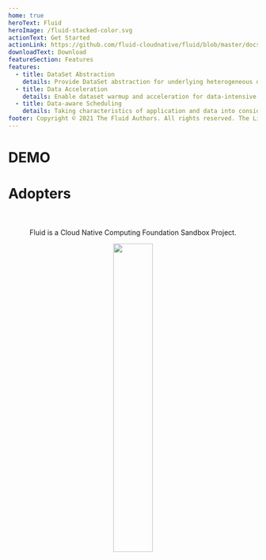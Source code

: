 ```yaml
---
home: true
heroText: Fluid
heroImage: /fluid-stacked-color.svg
actionText: Get Started
actionLink: https://github.com/fluid-cloudnative/fluid/blob/master/docs/en/userguide/get_started.md
downloadText: Download
featureSection: Features
features:
  - title: DataSet Abstraction
    details: Provide DataSet abstraction for underlying heterogeneous data sources with multidimensional management in cloud environment.
  - title: Data Acceleration 
    details: Enable dataset warmup and acceleration for data-intensive applications by using distributed cache in Kubernetes with observability, portability and scalability.
  - title: Data-aware Scheduling
    details: Taking characteristics of application and data into consideration for cloud application/dataset scheduling to improve the performance.
footer: Copyright © 2021 The Fluid Authors. All rights reserved. The Linux Foundation has registered trademarks and uses trademarks. For a list of trademarks of The Linux Foundation, please see our Trademark Usage page:https://www.linuxfoundation.org/trademark-usage
---
```

# DEMO 

<FluidDemo/>


# Adopters

<FluidUsedBy/>

<br>
<br>

<div align="center">
  Fluid is a Cloud Native Computing Foundation Sandbox Project.<p></p>
  <a href="https://www.cncf.io/">
    <img src="https://fluid-imgs.oss-cn-shanghai.aliyuncs.com/public/imgs/CNCF.png" width = "40%" height = "40%"  align=center>
  </a>
</div>



